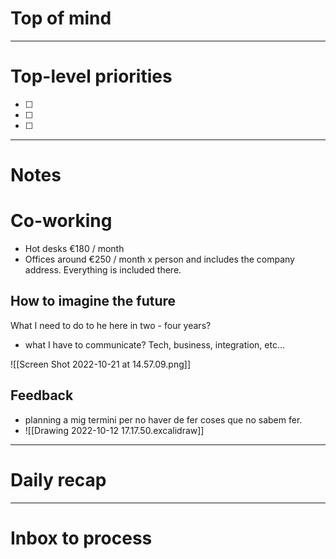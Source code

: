 # Top of mind




---
# Top-level priorities
- [ ] 
- [ ] 
- [ ] 


---
# Notes

# Co-working
* Hot desks €180 / month 
* Offices around €250 / month x person and includes the company address.  Everything is included there. 

## How to imagine the future

What I need to do to he here in two - four years? 
* what I have to communicate? Tech, business, integration, etc...

![[Screen Shot 2022-10-21 at 14.57.09.png]]

## Feedback
* planning a mig termini per no haver de fer coses que no sabem fer. 
* ![[Drawing 2022-10-12 17.17.50.excalidraw]]


--- 
# Daily recap





--- 
# Inbox to process


